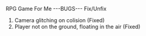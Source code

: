 RPG Game For Me
---BUGS---
Fix/Unfix
1. Camera glitching on colision (Fixed)
2. Player not on the ground, floating in the air (Fixed)
